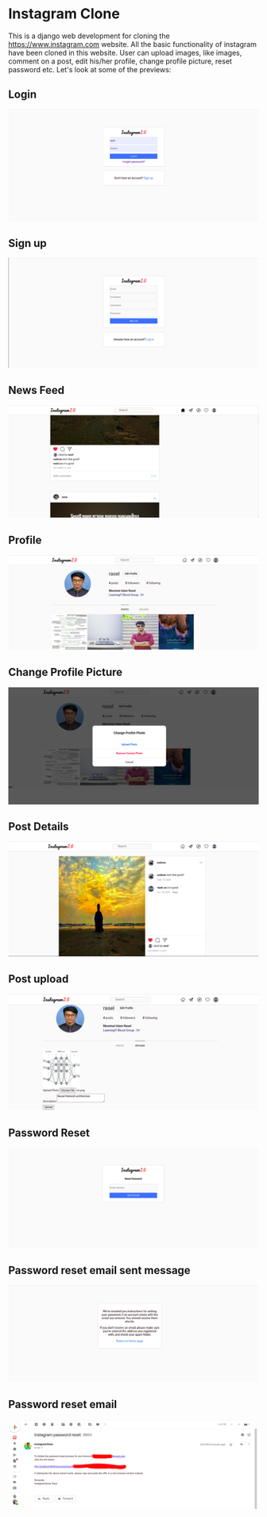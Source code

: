# Instagram Clone
This is a django web development for cloning the https://www.instagram.com website. All the basic functionality of instagram have been cloned in this website.
User can upload images, like images, comment on a post, edit his/her profile, change profile picture, reset password etc.
Let's look at some of the previews:

## Login
![GitHub Logo](/Images/login.png)

## Sign up
![GitHub Logo](/Images/signup.png)

## News Feed
![GitHub Logo](/Images/feed.png)

## Profile
![GitHub Logo](/Images/profile.png)

## Change Profile Picture
![GitHub Logo](/Images/changeprofilepicture.png)

## Post Details
![GitHub Logo](/Images/postdetails.png)

## Post upload
![GitHub Logo](/Images/uploadnewpost.png)

## Password Reset
![GitHub Logo](/Images/resetpassword.png)

## Password reset email sent message
![GitHub Logo](/Images/emailsent.png)

## Password reset email
![GitHub Logo](/Images/resetpasswordgmail.png)

